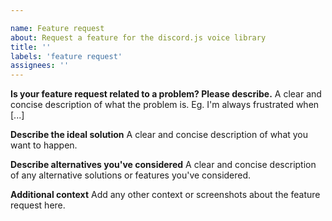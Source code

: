 ```yaml
---

name: Feature request
about: Request a feature for the discord.js voice library
title: ''
labels: 'feature request'
assignees: ''
---
```

<!-- Use Discord for questions: https://discord.gg/bRCvFy9 -->

**Is your feature request related to a problem? Please describe.**
A clear and concise description of what the problem is. Eg. I'm always frustrated when [...]

**Describe the ideal solution**
A clear and concise description of what you want to happen.

**Describe alternatives you've considered**
A clear and concise description of any alternative solutions or features you've considered.

**Additional context**
Add any other context or screenshots about the feature request here.
